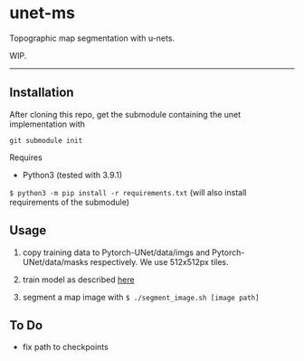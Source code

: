 # unet-ms

Topographic map segmentation with u-nets.

WIP.

---

## Installation

After cloning this repo, get the submodule containing the unet implementation with

```git submodule init```

Requires
* Python3 (tested with 3.9.1)

```$ python3 -m pip install -r requirements.txt``` (will also install requirements of the submodule)


## Usage

1. copy training data to Pytorch-UNet/data/imgs and Pytorch-UNet/data/masks respectively. We use 512x512px tiles.

2. train model as described [here](https://github.com/milesial/Pytorch-UNet)

3. segment a map image with `$ ./segment_image.sh [image path]`

## To Do
* fix path to checkpoints